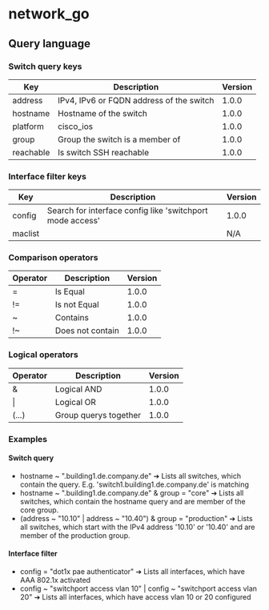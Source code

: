 # network_go

## Query language
### Switch query keys
| Key       | Description                              | Version |
|-----------|------------------------------------------|---------|
| address   | IPv4, IPv6 or FQDN address of the switch | 1.0.0   |
| hostname  | Hostname of the switch                   | 1.0.0   |
| platform  | cisco_ios                                | 1.0.0   |
| group     | Group the switch is a member of          | 1.0.0   |
| reachable | Is switch SSH reachable                  | 1.0.0   |

### Interface filter keys
| Key     | Description                                               | Version |
|---------|-----------------------------------------------------------|---------|
| config  | Search for interface config like 'switchport mode access' | 1.0.0   |
| maclist |                                                           | N/A     |

### Comparison operators
| Operator | Description      | Version |
|----------|------------------|---------|
| =        | Is Equal         | 1.0.0   |
| !=       | Is not Equal     | 1.0.0   |
| ~        | Contains         | 1.0.0   |
| !~       | Does not contain | 1.0.0   |

### Logical operators
| Operator | Description           | Version |
|----------|-----------------------|---------|
| &        | Logical AND           | 1.0.0   |
| &#124;   | Logical OR            | 1.0.0   |
| (...)    | Group querys together | 1.0.0   |

### Examples
#### Switch query
- hostname ~ ".building1.de.company.de" ➔ Lists all switches, which contain the query. E.g. 'switch1.building1.de.company.de' is matching
- hostname ~ ".building1.de.company.de" & group = "core" ➔ Lists all switches, which contain the hostname query and are member of the core group.
- (address ~ "10.10" | address ~ "10.40") & group = "production" ➔ Lists all switches, which start with the IPv4 address '10.10' or '10.40' and are member of the production group.

#### Interface filter
- config = "dot1x pae authenticator" ➔ Lists all interfaces, which have AAA 802.1x activated
- config ~ "switchport access vlan 10" | config ~ "switchport access vlan 20" ➔ Lists all interfaces, which have access vlan 10 or 20 configured